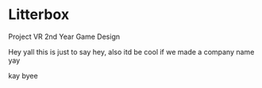 # Litterbox
 Project VR 2nd Year Game Design

Hey yall this is just to say hey, also itd be cool if we made a company name yay

kay byee
